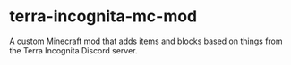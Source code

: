 # terra-incognita-mc-mod
A custom Minecraft mod that adds items and blocks based on things from the Terra Incognita Discord server.
